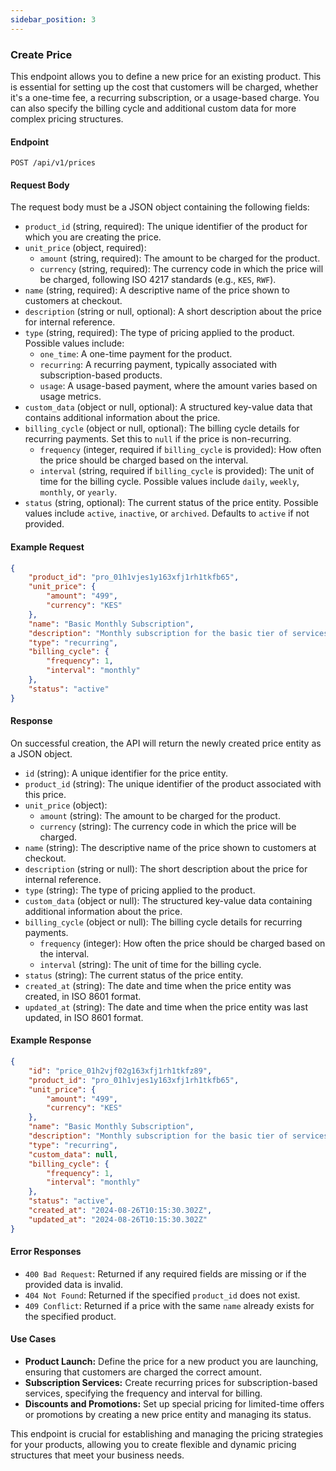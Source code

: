 ```yaml
---
sidebar_position: 3
---
```


### Create Price

This endpoint allows you to define a new price for an existing product. This is essential for setting up the cost that customers will be charged, whether it's a one-time fee, a recurring subscription, or a usage-based charge. You can also specify the billing cycle and additional custom data for more complex pricing structures.

#### Endpoint

```http
POST /api/v1/prices
```

#### Request Body

The request body must be a JSON object containing the following fields:

- `product_id` (string, required): The unique identifier of the product for which you are creating the price.
- `unit_price` (object, required):
  - `amount` (string, required): The amount to be charged for the product.
  - `currency` (string, required): The currency code in which the price will be charged, following ISO 4217 standards (e.g., `KES`, `RWF`).
- `name` (string, required): A descriptive name of the price shown to customers at checkout.
- `description` (string or null, optional): A short description about the price for internal reference.
- `type` (string, required): The type of pricing applied to the product. Possible values include:
  - `one_time`: A one-time payment for the product.
  - `recurring`: A recurring payment, typically associated with subscription-based products.
  - `usage`: A usage-based payment, where the amount varies based on usage metrics.
- `custom_data` (object or null, optional): A structured key-value data that contains additional information about the price.
- `billing_cycle` (object or null, optional): The billing cycle details for recurring payments. Set this to `null` if the price is non-recurring.
  - `frequency` (integer, required if `billing_cycle` is provided): How often the price should be charged based on the interval.
  - `interval` (string, required if `billing_cycle` is provided): The unit of time for the billing cycle. Possible values include `daily`, `weekly`, `monthly`, or `yearly`.
- `status` (string, optional): The current status of the price entity. Possible values include `active`, `inactive`, or `archived`. Defaults to `active` if not provided.

#### Example Request

```json
{
    "product_id": "pro_01h1vjes1y163xfj1rh1tkfb65",
    "unit_price": {
        "amount": "499",
        "currency": "KES"
    },
    "name": "Basic Monthly Subscription",
    "description": "Monthly subscription for the basic tier of services.",
    "type": "recurring",
    "billing_cycle": {
        "frequency": 1,
        "interval": "monthly"
    },
    "status": "active"
}
```

#### Response

On successful creation, the API will return the newly created price entity as a JSON object.

- `id` (string): A unique identifier for the price entity.
- `product_id` (string): The unique identifier of the product associated with this price.
- `unit_price` (object):
  - `amount` (string): The amount to be charged for the product.
  - `currency` (string): The currency code in which the price will be charged.
- `name` (string): The descriptive name of the price shown to customers at checkout.
- `description` (string or null): The short description about the price for internal reference.
- `type` (string): The type of pricing applied to the product.
- `custom_data` (object or null): The structured key-value data containing additional information about the price.
- `billing_cycle` (object or null): The billing cycle details for recurring payments.
  - `frequency` (integer): How often the price should be charged based on the interval.
  - `interval` (string): The unit of time for the billing cycle.
- `status` (string): The current status of the price entity.
- `created_at` (string): The date and time when the price entity was created, in ISO 8601 format.
- `updated_at` (string): The date and time when the price entity was last updated, in ISO 8601 format.

#### Example Response

```json
{
    "id": "price_01h2vjf02g163xfj1rh1tkfz89",
    "product_id": "pro_01h1vjes1y163xfj1rh1tkfb65",
    "unit_price": {
        "amount": "499",
        "currency": "KES"
    },
    "name": "Basic Monthly Subscription",
    "description": "Monthly subscription for the basic tier of services.",
    "type": "recurring",
    "custom_data": null,
    "billing_cycle": {
        "frequency": 1,
        "interval": "monthly"
    },
    "status": "active",
    "created_at": "2024-08-26T10:15:30.302Z",
    "updated_at": "2024-08-26T10:15:30.302Z"
}
```

#### Error Responses

- `400 Bad Request`: Returned if any required fields are missing or if the provided data is invalid.
- `404 Not Found`: Returned if the specified `product_id` does not exist.
- `409 Conflict`: Returned if a price with the same `name` already exists for the specified product.

#### Use Cases

- **Product Launch:** Define the price for a new product you are launching, ensuring that customers are charged the correct amount.
- **Subscription Services:** Create recurring prices for subscription-based services, specifying the frequency and interval for billing.
- **Discounts and Promotions:** Set up special pricing for limited-time offers or promotions by creating a new price entity and managing its status.

This endpoint is crucial for establishing and managing the pricing strategies for your products, allowing you to create flexible and dynamic pricing structures that meet your business needs.